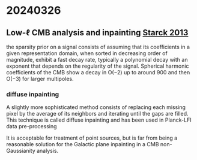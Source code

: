 # 20240326

## Low-$\ell$ CMB analysis and inpainting [Starck 2013](../2024/10.1051/0004-6361/201220332/)

the sparsity prior on a signal consists of assuming that its coefficients in a given representation domain, when sorted in decreasing order of magnitude, exhibit a fast decay rate, typically a polynomial decay with an exponent that depends on the regularity of the signal. Spherical harmonic coefficients of the CMB show a decay in O(−2) up to around 900 and then O(−3) for larger multipoles.

### diffuse inpainting

A slightly more sophisticated method consists of replacing each missing pixel by the average of its neighbors and iterating until the gaps are filled. This technique is called diffuse inpainting and has been used in Planck-LFI data pre-processing

It is acceptable for treatment of point sources, but is far from being a reasonable solution for the Galactic plane inpainting in a CMB non-Gaussianity analysis.
